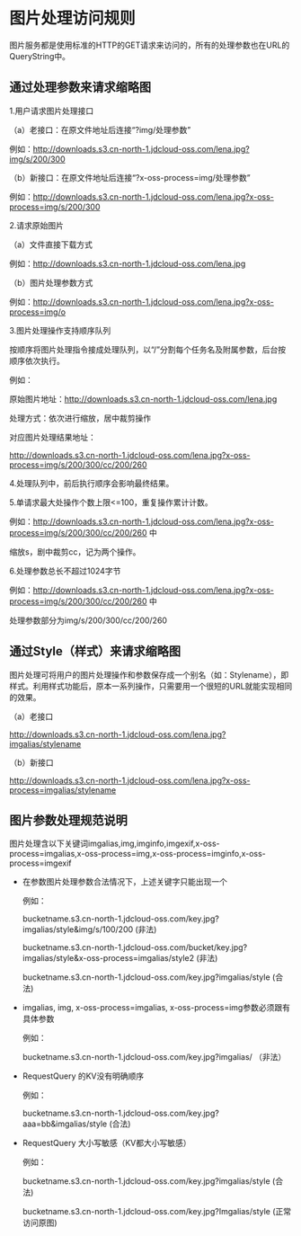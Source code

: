 # 图片处理访问规则

图片服务都是使用标准的HTTP的GET请求来访问的，所有的处理参数也在URL的QueryString中。

## 通过处理参数来请求缩略图

1.用户请求图片处理接口

（a）老接口：在原文件地址后连接“?img/处理参数”

例如：http://downloads.s3.cn-north-1.jdcloud-oss.com/lena.jpg?img/s/200/300
   
（b）新接口：在原文件地址后连接“?x-oss-process=img/处理参数”

例如：http://downloads.s3.cn-north-1.jdcloud-oss.com/lena.jpg?x-oss-process=img/s/200/300
  
2.请求原始图片

（a）文件直接下载方式

例如：http://downloads.s3.cn-north-1.jdcloud-oss.com/lena.jpg

（b）图片处理参数方式

例如：http://downloads.s3.cn-north-1.jdcloud-oss.com/lena.jpg?x-oss-process=img/o

3.图片处理操作支持顺序队列

按顺序将图片处理指令接成处理队列，以“/”分割每个任务名及附属参数，后台按顺序依次执行。

例如：

原始图片地址：http://downloads.s3.cn-north-1.jdcloud-oss.com/lena.jpg

处理方式：依次进行缩放，居中裁剪操作

对应图片处理结果地址：

http://downloads.s3.cn-north-1.jdcloud-oss.com/lena.jpg?x-oss-process=img/s/200/300/cc/200/260

4.处理队列中，前后执行顺序会影响最终结果。

5.单请求最大处操作个数上限<=100，重复操作累计计数。

例如：http://downloads.s3.cn-north-1.jdcloud-oss.com/lena.jpg?x-oss-process=img/s/200/300/cc/200/260 中

缩放s，剧中裁剪cc，记为两个操作。

6.处理参数总长不超过1024字节

例如：http://downloads.s3.cn-north-1.jdcloud-oss.com/lena.jpg?x-oss-process=img/s/200/300/cc/200/260 中

处理参数部分为img/s/200/300/cc/200/260

## 通过Style（样式）来请求缩略图

图片处理可将用户的图片处理操作和参数保存成一个别名（如：Stylename），即样式。利用样式功能后，原本一系列操作，只需要用一个很短的URL就能实现相同的效果。

（a）老接口

http://downloads.s3.cn-north-1.jdcloud-oss.com/lena.jpg?imgalias/stylename

（b）新接口

http://downloads.s3.cn-north-1.jdcloud-oss.com/lena.jpg?x-oss-process=imgalias/stylename

## 图片参数处理规范说明

图片处理含以下关键词imgalias,img,imginfo,imgexif,x-oss-process=imgalias,x-oss-process=img,x-oss-process=imginfo,x-oss-process=imgexif

* 在参数图片处理参数合法情况下，上述关键字只能出现一个
       
     例如：
      
     bucketname.s3.cn-north-1.jdcloud-oss.com/key.jpg?imgalias/style&img/s/100/200    (非法)
       
     bucketname.s3.cn-north-1.jdcloud-oss.com/bucket/key.jpg?imgalias/style&x-oss-process=imgalias/style2   (非法)
       
     bucketname.s3.cn-north-1.jdcloud-oss.com/key.jpg?imgalias/style   (合法)
       
* imgalias, img, x-oss-process=imgalias, x-oss-process=img参数必须跟有具体参数

    例如：
    
    bucketname.s3.cn-north-1.jdcloud-oss.com/key.jpg?imgalias/   （非法）

* RequestQuery 的KV没有明确顺序

    例如：
    
    bucketname.s3.cn-north-1.jdcloud-oss.com/key.jpg?aaa=bb&imgalias/style    (合法)

* RequestQuery 大小写敏感（KV都大小写敏感）

    例如：
    
    bucketname.s3.cn-north-1.jdcloud-oss.com/key.jpg?imgalias/style    (合法)

    bucketname.s3.cn-north-1.jdcloud-oss.com/key.jpg?Imgalias/style    (正常访问原图)
